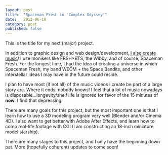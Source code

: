 ```yaml
---
layout: post
title:  "Spaceman Fresh in 'Complex Odyssey'"
date:   2012-06-18
category: post
published: false
---
```


This is the title for my next (major) project.

In addition to graphic design and web design/development, [I also create music](http://frsh.fm)! I use monikers like FRSH×BTS, the Wibby, and of course, Spaceman Fresh. For the longest time, I had the idea of creating a universe in which Spaceman Fresh, my band WEÖM + the Space Bandits, and other interstellar ideas I may have in the future could reside.

I plan to have most (if not all) of the music videos I create be part of a large story arc. Where it ends, nobody knows! I feel that a lot of music nowadays is disposable...longevity/shelf life is ignored for favor of the 15 minutes of **now**. I find that depressing.

There are many goals for this project, but the most important one is that I learn how to use a 3D modeling program very well (Blender and/or Cinema 4D). I also want to get better with Adobe After Effects, and learn how to comp real-life footage with CGI (I am constructing an 18-inch miniature model starship).

There are many stages to this project, and I only have the beginning down pat. More (hopefully coherent) updates to come soon!